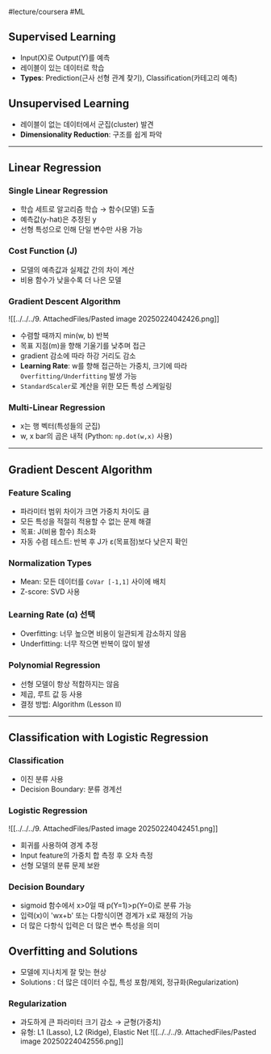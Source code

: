 #lecture/coursera #ML
## Supervised Learning
- Input(X)로 Output(Y)를 예측
- 레이블이 있는 데이터로 학습
- **Types**: Prediction(근사 선형 관계 찾기), Classification(카테고리 예측)

## Unsupervised Learning
- 레이블이 없는 데이터에서 군집(cluster) 발견
- **Dimensionality Reduction**: 구조를 쉽게 파악
---
## Linear Regression
### Single Linear Regression
- 학습 세트로 알고리즘 학습 → 함수(모델) 도출
- 예측값(y-hat)은 추정된 y
- 선형 특성으로 인해 단일 변수만 사용 가능

### Cost Function (J)
- 모델의 예측값과 실제값 간의 차이 계산
- 비용 함수가 낮을수록 더 나은 모델

### Gradient Descent Algorithm
![[../../../9. AttachedFiles/Pasted image 20250224042426.png]]
- 수렴할 때까지 min(w, b) 반복
- 목표 지점(m)을 향해 기울기를 낮추며 접근
- gradient 감소에 따라 하강 거리도 감소
- **Learning Rate**: w를 향해 접근하는 가중치, 크기에 따라 `Overfitting/Underfitting` 발생 가능
- `StandardScaler`로 계산을 위한 모든 특성 스케일링

### Multi-Linear Regression
- x는 행 벡터(특성들의 군집)
- w, x bar의 곱은 내적 (Python: `np.dot(w,x)` 사용)
---
## Gradient Descent Algorithm
### Feature Scaling
- 파라미터 범위 차이가 크면 가중치 차이도 큼
- 모든 특성을 적절히 적용할 수 없는 문제 해결
- 목표: J(비용 함수) 최소화
- 자동 수렴 테스트: 반복 후 J가 ε(목표점)보다 낮은지 확인

### Normalization Types
- Mean: 모든 데이터를 `CoVar [-1,1]` 사이에 배치
- Z-score: SVD 사용

### Learning Rate (α) 선택
- Overfitting: 너무 높으면 비용이 일관되게 감소하지 않음
- Underfitting: 너무 작으면 반복이 많이 발생

### Polynomial Regression
- 선형 모델이 항상 적합하지는 않음
- 제곱, 루트 값 등 사용
- 결정 방법: Algorithm (Lesson II)
---
## Classification with Logistic Regression
### Classification
- 이진 분류 사용
- Decision Boundary: 분류 경계선

### Logistic Regression
![[../../../9. AttachedFiles/Pasted image 20250224042451.png]]
- 회귀를 사용하여 경계 추정
- Input feature의 가중치 합 측정 후 오차 측정
- 선형 모델의 분류 문제 보완

### Decision Boundary
- sigmoid 함수에서 x>0일 때 p(Y=1)>p(Y=0)로 분류 가능
- 입력(x)이 'wx+b' 또는 다항식이면 경계가 x로 재정의 가능
- 더 많은 다항식 입력은 더 많은 변수 특성을 의미

## Overfitting and Solutions
- 모델에 지나치게 잘 맞는 현상
- Solutions : 더 많은 데이터 수집, 특성 포함/제외, 정규화(Regularization)

### Regularization
- 과도하게 큰 파라미터 크기 감소 → 균형(가중치)
- 유형: L1 (Lasso), L2 (Ridge), Elastic Net
	![[../../../9. AttachedFiles/Pasted image 20250224042556.png]]